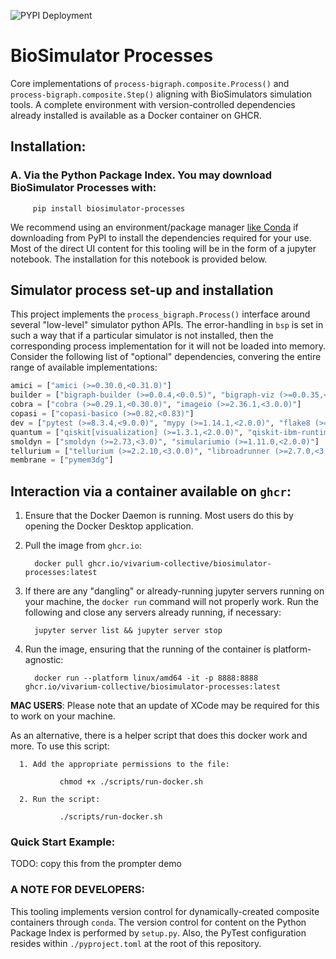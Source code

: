 ![PYPI Deployment](https://github.com/vivarium-collective/biosimulator-processes/actions/workflows/cd.yaml/badge.svg)

# BioSimulator Processes

Core implementations of `process-bigraph.composite.Process()` and `process-bigraph.composite.Step()` aligning with BioSimulators simulation 
tools. A complete environment with version-controlled dependencies already installed is available as a Docker container on GHCR.


## Installation:
### A. Via the Python Package Index. You may download BioSimulator Processes with: 

         pip install biosimulator-processes

We recommend using an environment/package manager [like Conda](https://conda.io/projects/conda/en/latest/index.html) if downloading from PyPI to 
install the dependencies required for your use. Most of the direct UI content for this tooling will be in the form of
a jupyter notebook. The installation for this notebook is provided below.


## Simulator process set-up and installation
This project implements the `process_bigraph.Process()` interface around several "low-level" simulator python APIs. The error-handling in `bsp` is set in such a way that if a particular simulator is not installed, 
then the corresponding process implementation for it will not be loaded into memory. Consider the following list of "optional" dependencies, convering the entire range of available implementations:

```python
amici = ["amici (>=0.30.0,<0.31.0)"]
builder = ["bigraph-builder (>=0.0.4,<0.0.5)", "bigraph-viz (>=0.0.35,<0.0.36)"]
cobra = ["cobra (>=0.29.1,<0.30.0)", "imageio (>=2.36.1,<3.0.0)"]
copasi = ["copasi-basico (>=0.82,<0.83)"]
dev = ["pytest (>=8.3.4,<9.0.0)", "mypy (>=1.14.1,<2.0.0)", "flake8 (>=7.1.1,<8.0.0)", "pip-autoremove (>=0.10.0,<0.11.0)"]
quantum = ["qiskit[visualization] (>=1.3.1,<2.0.0)", "qiskit-ibm-runtime (>=0.34.0,<0.35.0)", "qiskit-nature (>=0.7.2,<0.8.0)", "pyscf (>=2.8.0,<3.0.0)"]
smoldyn = ["smoldyn (>=2.73,<3.0)", "simulariumio (>=1.11.0,<2.0.0)"]
tellurium = ["tellurium (>=2.2.10,<3.0.0)", "libroadrunner (>=2.7.0,<3.0.0)"]
membrane = ["pymem3dg"]
```

## Interaction via a container available on `ghcr`:


   1. Ensure that the Docker Daemon is running. Most users do this by opening the Docker Desktop application.
   2. Pull the image from `ghcr.io`:
         
            docker pull ghcr.io/vivarium-collective/biosimulator-processes:latest
   
   3. If there are any "dangling" or already-running jupyter servers running on your machine, the `docker run` command will not properly work. Run the following and close any servers already running, if necessary:
   
            jupyter server list && jupyter server stop

   4. Run the image, ensuring that the running of the container is platform-agnostic:
   
            docker run --platform linux/amd64 -it -p 8888:8888 ghcr.io/vivarium-collective/biosimulator-processes:latest


   **MAC USERS**: Please note that an update of XCode may be required for this to work on your machine.
   
   As an alternative, there is a helper script that does this docker work and more. To use this script:
   
      1. Add the appropriate permissions to the file:
            
               chmod +x ./scripts/run-docker.sh
   
      2. Run the script:
   
               ./scripts/run-docker.sh


### Quick Start Example:
TODO: copy this from the prompter demo

### A NOTE FOR DEVELOPERS:
This tooling implements version control for dynamically-created composite containers through
`conda`. The version control for content on the Python Package Index is performed by 
`setup.py`. Also, the PyTest configuration resides within `./pyproject.toml` at the root of this repository.
